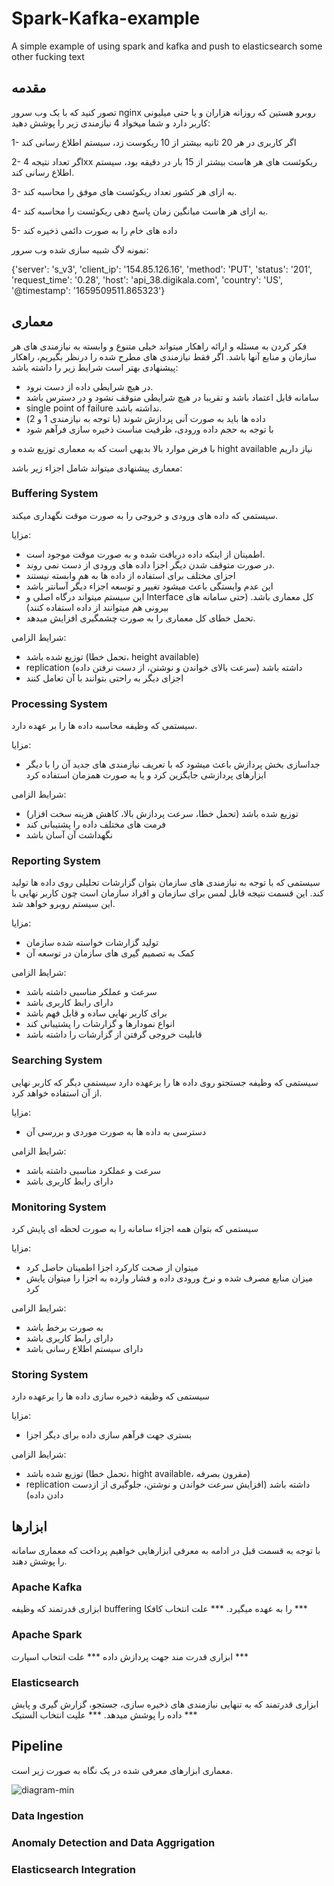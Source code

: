 # Spark-Kafka-example
A simple example of using spark and kafka and push to elasticsearch
some other fucking text


## مقدمه
تصور کنید که با یک وب سرور nginx روبرو هستین که روزانه هزاران و یا حتی میلیونی کاربر دارد و شما میخواد 4 نیازمندی زیر را پوشش دهید:

1- اگر کاربری در هر 20 ثانیه بیشتر از 10 ریکوست زد، سیستم اطلاع رسانی کند

2- اگر تعداد نتیجه 4xx ریکوئست های هر هاست بیشتر از 15 بار در دقیقه بود، سیستم اطلاع رسانی کند.

3- به ازای هر کشور تعداد ریکوئست های موفق را محاسبه کند.

4- به ازای هر هاست میانگین زمان پاسخ دهی ریکوئست را محاسبه کند.

5- داده های خام را به صورت دائمی ذخیره کند

نمونه لاگ شبیه سازی شده وب سرور:

{'server': 's_v3', 'client_ip': '154.85.126.16', 'method': 'PUT', 'status': '201',
'request_time': '0.28', 'host': 'api_38.digikala.com', 'country': 'US', '@timestamp':
'1659509511.865323'}

## معماری
فکر کردن به مسئله و ارائه راهکار میتواند خیلی متنوع و وابسته به نیازمندی های هر سازمان و منابع آنها باشد.
اگر فقط نیازمندی های مطرح شده را درنظر بگیریم، راهکار پیشنهادی بهتر است شرایط زیر را داشته باشد:
- در هیچ شرایطی داده از دست نرود.
- سامانه قابل اعتماد باشد و تقریبا در هیچ شرایطی متوقف نشود و در دسترس باشد
- single point of failure نداشته باشد.
- داده ها باید به صورت آنی پردازش شوند (با توجه به نیازمندی 1 و 2)
- با توجه به حجم داده ورودی، ظرفیت مناست ذخیره سازی فرآهم شود

با فرض موارد بالا بدیهی است که به معماری توزیع شده و hight available نیاز داریم

معماری پیشنهادی میتواند شامل اجزاء زیر باشد:
### Buffering System
سیستمی که داده های ورودی و خروجی را به صورت موقت نگهداری میکند.

مزایا:
- اطمینان از اینکه داده دریافت شده و به صورت موقت موجود است.
- در صورت متوقف شدن دیگر اجزا داده های ورودی از دست نمی روند.
- اجزای مختلف برای استفاده از داده ها به هم وابسته نیستند
- این عدم وابستگی باعث میشود تغییر و توسعه اجزاء دیگر آسانتر باشد
- این سیستم میتواند درگاه اصلی و Interface کل معماری باشد. (حتی سامانه های بیرونی هم میتوانند از داده استفاده کنند)
- تحمل خطای کل معماری را به صورت چشمگیری افزایش میدهد.

شرایط الزامی:
- توزیع شده باشد (تحمل خطا، height available)
- replication داشته باشد (سرعت بالای خواندن و نوشتن، از دست نرفتن داده)
- اجزای دیگر به راحتی بتوانند با آن تعامل کنند

### Processing System
سیستمی که وظیفه محاسبه داده ها را بر عهده دارد.

مزایا:
- جداسازی بخش پردازش باعث میشود که با تعریف نیازمندی های جدید آن را با دیگر ابزارهای پردازشی جایگزین کرد و یا به صورت همزمان استفاده کرد

شرایط الزامی:
- توزیع شده باشد (تحمل خطا، سرعت پردازش بالا، کاهش هزینه سخت افزار)
- فرمت های مختلف داده را پشتیبانی کند
- نگهداشت آن آسان باشد

### Reporting System
سیستمی که با توجه به نیازمندی های سازمان بتوان گزارشات تحلیلی روی داده ها تولید کند.
این قسمت نتیجه قابل لمس برای سازمان و افراد سازمان است چون کاربر نهایی با این سیستم روبرو خواهد شد.

مزایا:
- تولید گزارشات خواسته شده سازمان
- کمک به تصمیم گیری های سازمان در توسعه آن

شرایط الزامی:
- سرعت و عملکر مناسبی داشته باشد
- دارای رابط کاربری باشد
- برای کاربر نهایی ساده و قابل فهم باشد
- انواع نمودارها و گزارشات را پشتیبانی کند
- قابلیت خروجی گرفتن از گزارشات را داشته باشد

### Searching System
سیستمی که وظیفه جستجتو روی داده ها را برعهده دارد
سیستمی دیگر که کاربر نهایی از آن استفاده خواهد کرد.

مزایا:
- دسترسی به داده ها به صورت موردی و بررسی آن

شرایط الزامی:
- سرعت و عملکرد مناسبی داشته باشد
- دارای رابط کاربری باشد

### Monitoring System
سیستمی که بتوان همه اجزاء سامانه را به صورت لحظه ای پایش کرد

مزایا:
- میتوان از صحت کارکرد اجزا اطمینان حاصل کرد
- میزان منابع مصرف شده و نرخ ورودی داده و فشار وارده به اجزا را میتوان پایش کرد

شرایط الزامی:
- به صورت برخط باشد
- دارای رابط کاربری باشد
- دارای سیستم اطلاع رسانی باشد

### Storing System
سیستمی که وظیفه ذخیره سازی داده ها را برعهده دارد

مزایا:
- بستری جهت فرآهم سازی داده برای دیگر اجزا

شرایط الزامی:
- توزیع شده باشد (تحمل خطا، hight available، مقرون بصرفه)
- replication داشته باشد (افزایش سرعت خواندن و نوشتن، جلوگیری از ازدست دادن داده)


## ابزارها
با توجه به قسمت قبل در ادامه به معرفی ابزارهایی خواهیم پرداخت که معماری سامانه را پوشش دهند.

### Apache Kafka
ابزاری قدرتمند که وظیفه buffering را به عهده میگیرد.
*** علت انتخاب کافکا ***

### Apache Spark
ابزاری قدرت مند جهت پردازش داده
*** علت انتخاب اسپارت ***

### Elasticsearch
ابزاری قدرتمند که به تنهایی نیازمندی های ذخیره سازی، جستجو، گزارش گیری و پایش داده را پوشش میدهد.
*** علیت انتخاب الستیک ***

## Pipeline
معماری ابزارهای معرفی شده در یک نگاه به صورت زیر است.

![diagram-min](https://github.com/aliSadegh/Spark-Kafka-example/assets/24531562/307d453b-cef1-400c-8617-c415cdf8b775)

### Data Ingestion

### Anomaly Detection and Data Aggrigation

### Elasticsearch Integration